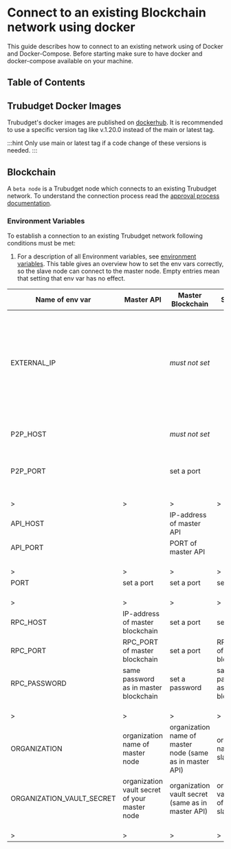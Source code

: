 # Connect to an existing Blockchain network using docker

This guide describes how to connect to an existing network using of Docker and Docker-Compose.
Before starting make sure to have docker and docker-compose available on your machine.

## Table of Contents

## Trubudget Docker Images

Trubudget's docker images are published on [dockerhub](https://hub.docker.com/u/trubudget).
It is recommended to use a specific version tag like v.1.20.0 instead of the main or latest tag.

:::hint
Only use main or latest tag if a code change of these versions is needed.
:::

## Blockchain

A `beta node` is a Trubudget node which connects to an existing Trubudget network.
To understand the connection process read the [approval process documentation](./connection-process.md).

### Environment Variables

To establish a connection to an existing Trubudget network following conditions must be met:

1.  For a description of all Environment variables, see [environment variables](../../../environment-variables.md).
    This table gives an overview how to set the env vars correctly, so the slave node can connect to the master node. Empty entries mean that setting that env var has no effect.

| Name of env var           | Master API                                    | Master Blockchain                                        | Slave API                                    | Slave Blockchain                                                                                                          |
| ------------------------- | --------------------------------------------- | -------------------------------------------------------- | -------------------------------------------- | ------------------------------------------------------------------------------------------------------------------------- |
| EXTERNAL_IP               |                                               | _must not set_                                           |                                              | public IP-address and Port of the master Blockchain (optional, not necessary if master and slave are in the same network) |
| P2P_HOST                  |                                               | _must not set_                                           |                                              | private IP-address of the master Blockchain                                                                               |
| P2P_PORT                  |                                               | set a port                                               |                                              | P2P_PORT of the master Blockchain                                                                                         |
| <br/>>                    | <br/>>                                        | <br/>>                                                   | <br/>>                                       | <br/>>                                                                                                                    |
| API_HOST                  |                                               | IP-address of master API                                 |                                              | IP-address of the Slave API                                                                                               |
| API_PORT                  |                                               | PORT of master API                                       |                                              | PORT of the Slave API                                                                                                     |
| <br/>>                    | <br/>>                                        | <br/>>                                                   | <br/>>                                       | <br/>>                                                                                                                    |
| PORT                      | set a port                                    | set a port                                               | set a port                                   | set a port                                                                                                                |
| <br/>>                    | <br/>>                                        | <br/>>                                                   | <br/>>                                       | <br/>>                                                                                                                    |
| RPC_HOST                  | IP-address of master blockchain               | set a port                                               | set a port                                   | set a port                                                                                                                |
| RPC_PORT                  | RPC_PORT of master blockchain                 | set a port                                               | RPC_PORT of slave blockchain                 | set a port                                                                                                                |
| RPC_PASSWORD              | same password as in master blockchain         | set a password                                           | same password as in slave blockchain         | set a password                                                                                                            |
| <br/>>                    | <br/>>                                        | <br/>>                                                   | <br/>>                                       | <br/>>                                                                                                                    |
| ORGANIZATION              | organization name of master node              | organization name of master node (same as in master API) | organization name of slave node              | organization name of slave node (same as in slave API)                                                                    |
| ORGANIZATION_VAULT_SECRET | organization vault secret of your master node | organization vault secret (same as in master API)        | organization vault secret of your slave node | organization vault secret (same as in slave API)                                                                          |
| <br/>>                    | <br/>>                                        | <br/>>                                                   | <br/>>                                       | <br/>>                                                                                                                    |
